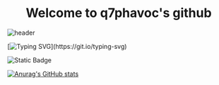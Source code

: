 <div align="center">
  <h1>Welcome to q7phavoc's github</h1>
</div>

![header](https://capsule-render.vercel.app/api?type=shark&color=blue&height=200&section=header&text=Hello%20Web&fontSize=90)

[![Typing SVG](https://readme-typing-svg.demolab.com?font=Fira+Code&weight=600&size=30&pause=1000&color=D7F787&random=false&width=435&lines=This+is+best+site+for+development.)](https://git.io/typing-svg)

![Static Badge](https://img.shields.io/badge/any_test-you_like-blue?logo=bitcoin&label=test)

[![Anurag's GitHub stats](https://github-readme-stats.vercel.app/api?username=q7phavoc)](https://github.com/anuraghazra/github-readme-stats)
